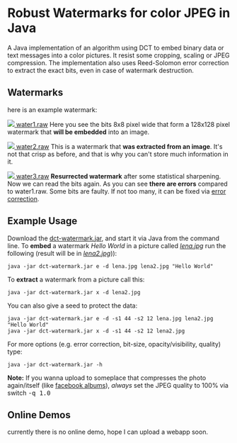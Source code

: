 

# Robust Watermarks for color JPEG in Java #

A Java implementation of an algorithm using DCT to embed binary data or text messages into a color pictures. It resist some cropping, scaling or JPEG compression. The implementation also uses Reed-Solomon error correction to extract the exact bits, even in case of watermark destruction.

## Watermarks ##
here is an example watermark:

<a href='https://code.google.com/p/dct-watermark/source/browse/wiki/images/water1.raw'><img src='https://dct-watermark.googlecode.com/svn/wiki/images/water1.png' /> water1.raw</a> Here you see the bits 8x8 pixel wide that form a 128x128 pixel watermark that **will be embedded** into an image.

<a href='https://code.google.com/p/dct-watermark/source/browse/wiki/images/water2.raw'><img src='https://dct-watermark.googlecode.com/svn/wiki/images/water2.png' /> water2.raw</a> This is a watermark that **was extracted from an image**. It's not that crisp as before, and that is why you can't store much information in it.

<a href='https://code.google.com/p/dct-watermark/source/browse/wiki/images/water3.raw'><img src='https://dct-watermark.googlecode.com/svn/wiki/images/water3.png' /> water3.raw</a> **Resurrected watermark** after some statistical sharpening. Now we can read the bits again. As you can see **there are errors** compared to water1.raw. Some bits are faulty. If not too many, it can be fixed via [error correction](http://en.wikipedia.org/wiki/Reed%E2%80%93Solomon_error_correction).

## Example Usage ##
Download the [dct-watermark.jar](https://code.google.com/p/dct-watermark/source/browse/trunk/dct-watermark.jar), and start it via Java from the command line. To **embed** a watermark _Hello World_ in a picture called _[lena.jpg](http://en.wikipedia.org/wiki/Lenna)_ run the following (result will be in _[lena2.jpg](https://code.google.com/p/dct-watermark/source/browse/trunk/lena2.jpg)_)):
```
java -jar dct-watermark.jar e -d lena.jpg lena2.jpg "Hello World"
```

To **extract** a watermark from a picture call this:
```
java -jar dct-watermark.jar x -d lena2.jpg
```

You can also give a seed to protect the data:
```
java -jar dct-watermark.jar e -d -s1 44 -s2 12 lena.jpg lena2.jpg "Hello World"
java -jar dct-watermark.jar x -d -s1 44 -s2 12 lena2.jpg
```
For more options (e.g. error correction, bit-size, opacity/visibility, quality) type:
```
java -jar dct-watermark.jar -h
```

**Note:** If you wanna upload to someplace that compresses the photo again/itself (like [facebook albums](http://www.facebook.com/photo.php?fbid=10150503288762499&set=a.358839827498.152299.522392498&type=1)), _always_ set the JPEG quality to 100% via switch <tt>-q 1.0</tt>

## Online Demos ##
currently there is no online demo, hope I can upload a webapp soon.